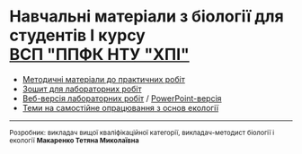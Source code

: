 # Навчальні матеріали з біології для студентів І курсу <br/> [ВСП "ППФК НТУ "ХПІ"](https://sites.google.com/polytechnic.co.cc/main)

* [Методичні матеріали до практичних робіт](https://github.com/SelectPPC/Biology/tree/main/Practice)
* [Зошит для лабораторних робіт](https://github.com/SelectPPC/Biology/tree/main/Notes)
* [Веб-версія лабораторних робіт](https://selectppc.github.io/Biology/) / [PowerPoint-версія](https://github.com/SelectPPC/Biology/blob/main/Labs/%D0%A1%D1%82%D0%B0%D1%80%D1%82.ppsx)
* [Теми на самостійне опрацювання з основ екології](https://github.com/SelectPPC/Biology/tree/main/Self)

---
<sub>Розробник: викладач вищої кваліфікаційної категорії, викладач-методист біології і екології **Макаренко Тетяна Миколаївна**</sup>
